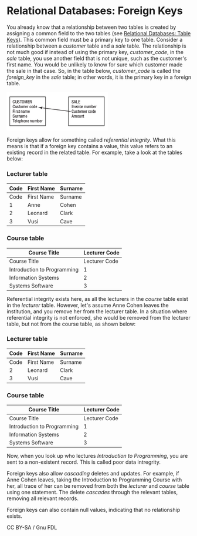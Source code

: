 
# Relational Databases: Foreign Keys

You already know that a relationship between two tables is created by assigning a common field to the two tables (see [Relational Databases: Table Keys](relational-databases-table-keys.md)). This common field must be a primary key to one table. Consider a relationship between a *customer* table and a *sale* table. The relationship is not much good if instead of using the primary key, *customer_code*, in the *sale* table, you use another field that is not unique, such as the customer's first name. You would be unlikely to know for sure which customer made the sale in that case. So, in the table below, *customer_code* is called the *foreign_key* in the *sale* table; in other words, it is the primary key in a foreign table.


![setting_foreign_keys](../../../.gitbook/assets/relational-databases-foreign-keys/+image/setting_foreign_keys.png "setting_foreign_keys")


Foreign keys allow for something called *referential integrity*. What this means is that if a foreign key contains a value, this value refers to an existing record in the related table. For example, take a look at the tables below:


### Lecturer table



| Code | First Name | Surname |
| --- | --- | --- |
| Code | First Name | Surname |
| 1 | Anne | Cohen |
| 2 | Leonard | Clark |
| 3 | Vusi | Cave |



### Course table



| Course Title | Lecturer Code |
| --- | --- |
| Course Title | Lecturer Code |
| Introduction to Programming | 1 |
| Information Systems | 2 |
| Systems Software | 3 |



Referential integrity exists here, as all the lecturers in the *course* table exist in the *lecturer* table. However, let's assume Anne Cohen leaves the institution, and you remove her from the lecturer table. In a situation where referential integrity is not enforced, she would be removed from the lecturer table, but not from the course table, as shown below:


### Lecturer table



| Code | First Name | Surname |
| --- | --- | --- |
| Code | First Name | Surname |
| 2 | Leonard | Clark |
| 3 | Vusi | Cave |



### Course table



| Course Title | Lecturer Code |
| --- | --- |
| Course Title | Lecturer Code |
| Introduction to Programming | 1 |
| Information Systems | 2 |
| Systems Software | 3 |



Now, when you look up who lectures *Introduction to Programming*, you are sent to a non-existent record. This is called poor data intregrity.


Foreign keys also allow *cascading* deletes and updates. For example, if Anne Cohen leaves, taking the Introduction to Programming Course with her, all trace of her can be removed from both the *lecturer* and *course* table using one statement. The delete *cascades* through the relevant tables, removing all relevant records.


Foreign keys can also contain null values, indicating that no relationship exists.


CC BY-SA / Gnu FDL

